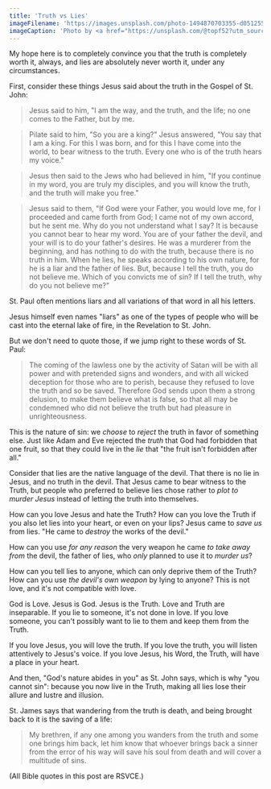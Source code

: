 ```yaml
---
title: 'Truth vs Lies'
imageFilename: 'https://images.unsplash.com/photo-1494870703355-d05125562171?ixlib=rb-1.2.1&ixid=MnwxMjA3fDB8MHxwaG90by1wYWdlfHx8fGVufDB8fHx8&auto=format&fit=crop&w=1470&q=80'
imageCaption: 'Photo by <a href="https://unsplash.com/@topf52?utm_source=unsplash&utm_medium=referral&utm_content=creditCopyText">Christoph Schmid</a> on <a href="https://unsplash.com/?utm_source=unsplash&utm_medium=referral&utm_content=creditCopyText">Unsplash</a>'
---
```


My hope here is to completely convince you that the truth is completely worth it, always, and lies are absolutely never worth it, under any circumstances.

First, consider these things Jesus said about the truth in the Gospel of St. John:

> Jesus said to him, "I am the way, and the truth, and the life; no one comes to the Father, but by me.

> Pilate said to him, "So you are a king?" Jesus answered, "You say that I am a king. For this I was born, and for this I have come into the world, to bear witness to the truth. Every one who is of the truth hears my voice."

> Jesus then said to the Jews who had believed in him, "If you continue in my word, you are truly my disciples, and you will know the truth, and the truth will make you free."

> Jesus said to them, "If God were your Father, you would love me, for I proceeded and came forth from God; I came not of my own accord, but he sent me. Why do you not understand what I say? It is because you cannot bear to hear my word. You are of your father the devil, and your will is to do your father's desires. He was a murderer from the beginning, and has nothing to do with the truth, because there is no truth in him. When he lies, he speaks according to his own nature, for he is a liar and the father of lies. But, because I tell the truth, you do not believe me. Which of you convicts me of sin? If I tell the truth, why do you not believe me?"

St. Paul often mentions liars and all variations of that word in all his letters.

Jesus himself even names "liars" as one of the types of people who will be cast into the eternal lake of fire, in the Revelation to St. John.

But we don't need to quote those, if we jump right to these words of St. Paul:

> The coming of the lawless one by the activity of Satan will be with all power and with pretended signs and wonders, and with all wicked deception for those who are to perish, because they refused to love the truth and so be saved. Therefore God sends upon them a strong delusion, to make them believe what is false, so that all may be condemned who did not believe the truth but had pleasure in unrighteousness.

This is the nature of sin: we *choose* to *reject* the truth in favor of something else. Just like Adam and Eve rejected the *truth* that God had forbidden that one fruit, so that they could live in the *lie* that "the fruit isn't forbidden after all."

Consider that lies are the native language of the devil. That there is no lie in Jesus, and no truth in the devil. That Jesus came to bear witness to the Truth, but people who preferred to believe lies chose rather to *plot to murder Jesus* instead of letting the truth into themselves.

How can you love Jesus and hate the Truth? How can you love the Truth if you also let lies into your heart, or even on your lips? Jesus came to *save us* from lies. "He came to *destroy* the works of the devil."

How can you use *for any reason* the very weapon he came *to take away from* the devil, the father of lies, who *only* planned to use it to *murder us*?

How can you tell lies to anyone, which can only deprive them of the Truth? How can you use *the devil's own weapon* by lying to anyone? This is not love, and it's not compatible with love.

God is Love. Jesus is God. Jesus is the Truth. Love and Truth are inseparable. If you lie to someone, it's not done in love. If you love someone, you can't possibly want to lie to them and keep them from the Truth.

If you love Jesus, you will love the truth. If you love the truth, you will listen attentively to Jesus's voice. If you love Jesus, his Word, the Truth, will have a place in your heart.

And then, "God's nature abides in you" as St. John says, which is why "you cannot sin": because you now live in the Truth, making all lies lose their allure and lustre and illusion.

St. James says that wandering from the truth is death, and being brought back to it is the saving of a life:

> My brethren, if any one among you wanders from the truth and some one brings him back, let him know that whoever brings back a sinner from the error of his way will save his soul from death and will cover a multitude of sins.

(All Bible quotes in this post are RSVCE.)
